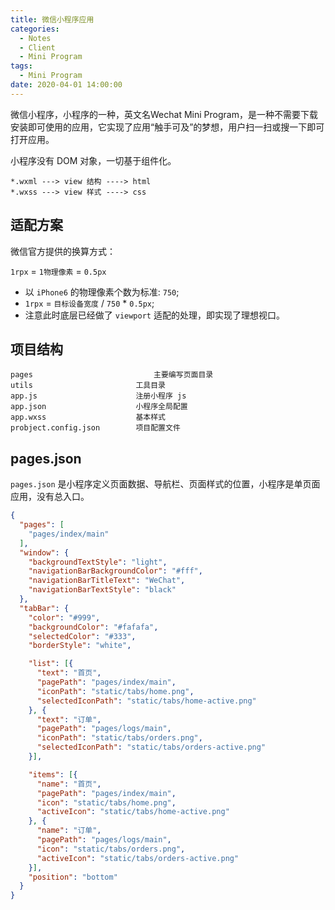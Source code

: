 ```yaml
---
title: 微信小程序应用
categories:
  - Notes
  - Client
  - Mini Program
tags: 
  - Mini Program
date: 2020-04-01 14:00:00
---
```


微信小程序，小程序的一种，英文名Wechat Mini Program，是一种不需要下载安装即可使用的应用，它实现了应用“触手可及”的梦想，用户扫一扫或搜一下即可打开应用。

小程序没有 DOM 对象，一切基于组件化。

~~~
*.wxml ---> view 结构 ----> html
*.wxss ---> view 样式 ----> css
~~~

## 适配方案

微信官方提供的换算方式：

`1rpx` = `1物理像素` = `0.5px`

- 以 `iPhone6` 的物理像素个数为标准: `750`;
- `1rpx` = `目标设备宽度` / `750` * `0.5px`;
- 注意此时底层已经做了 `viewport` 适配的处理，即实现了理想视口。

## 项目结构

~~~
pages				            主要编写页面目录
utils	  		            工具目录
app.js   		            注册小程序 js
app.json		            小程序全局配置
app.wxss 		            基本样式
probject.config.json		项目配置文件
~~~

## pages.json

`pages.json` 是小程序定义页面数据、导航栏、页面样式的位置，小程序是单页面应用，没有总入口。

~~~json
{
  "pages": [
    "pages/index/main"
  ],
  "window": {
    "backgroundTextStyle": "light",
    "navigationBarBackgroundColor": "#fff",
    "navigationBarTitleText": "WeChat",
    "navigationBarTextStyle": "black"
  },
  "tabBar": {
    "color": "#999",
    "backgroundColor": "#fafafa",
    "selectedColor": "#333",
    "borderStyle": "white",

    "list": [{
      "text": "首页",
      "pagePath": "pages/index/main",
      "iconPath": "static/tabs/home.png",
      "selectedIconPath": "static/tabs/home-active.png"
    }, {
      "text": "订单",
      "pagePath": "pages/logs/main",
      "iconPath": "static/tabs/orders.png",
      "selectedIconPath": "static/tabs/orders-active.png"
    }],

    "items": [{
      "name": "首页",
      "pagePath": "pages/index/main",
      "icon": "static/tabs/home.png",
      "activeIcon": "static/tabs/home-active.png"
    }, {
      "name": "订单",
      "pagePath": "pages/logs/main",
      "icon": "static/tabs/orders.png",
      "activeIcon": "static/tabs/orders-active.png"
    }],
    "position": "bottom"
  }
}

~~~

